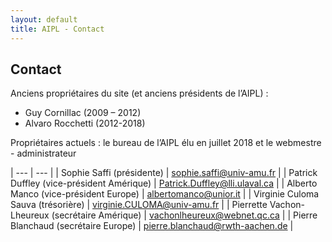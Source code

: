 ```yaml
---
layout: default
title: AIPL - Contact
---
```


## Contact

Anciens propriétaires du site (et anciens présidents de l’AIPL) :

* Guy Cornillac (2009 – 2012)
* Alvaro Rocchetti (2012-2018)

Propriétaires actuels : le bureau de l’AIPL élu en juillet 2018 et le webmestre - administrateur

| ---                                             | ---                                                                       |
| Sophie Saffi (présidente)                       | [sophie.saffi@univ-amu.fr](mailto:sophie.saffi@univ-amu.fr)                     |
| Patrick Duffley (vice-président Amérique)       | [Patrick.Duffley@lli.ulaval.ca](mailto:Patrick.Duffley@lli.ulaval.ca)     |
| Alberto Manco (vice-président Europe)           | [albertomanco@unior.it](mailto:albertomanco@unior.it)                     |
| Virginie Culoma Sauva (trésorière)              | [virginie.CULOMA@univ-amu.fr](mailto:virginie.CULOMA@univ-amu.fr)         |
| Pierrette Vachon-Lheureux (secrétaire Amérique) | [vachonlheureux@webnet.qc.ca](mailto:vachonlheureux@webnet.qc.ca)         |
| Pierre Blanchaud (secrétaire Europe)            | [pierre.blanchaud@rwth-aachen.de](mailto:pierre.blanchaud@rwth-aachen.de) |
